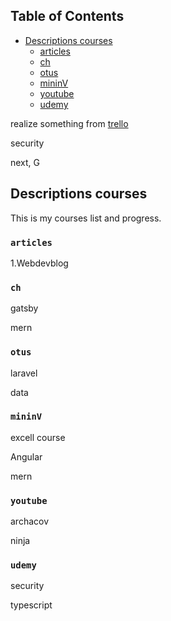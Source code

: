 ## Table of Contents

- [Descriptions courses](#descriptions-courses)
  - [articles](#articles)
  - [ch](#ch)
  - [otus](#motus)
  - [mininV](#mininV)
  - [youtube](#youtube)
  - [udemy](#udemy)
  
realize something from [trello](https://trello.com/b/ToA7vWwJ/projects-barklim)

security

next, G
  
## Descriptions courses

This is my courses list and progress.

### `articles`

1.Webdevblog

### `ch`

gatsby

mern

### `otus`

laravel

data
  
### `mininV`

excell course 

Angular

mern

### `youtube`

archacov

ninja

### `udemy`

security 

typescript